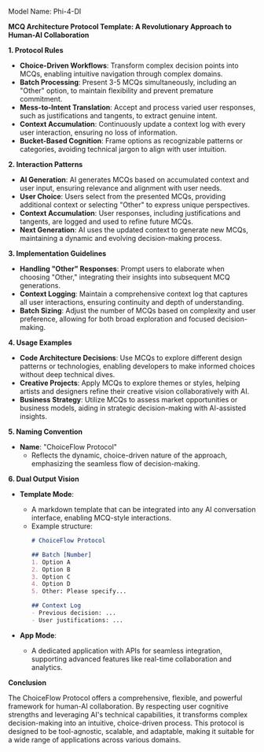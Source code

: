Model Name: Phi-4-DI

**MCQ Architecture Protocol Template: A Revolutionary Approach to Human-AI Collaboration**

**1. Protocol Rules**

- **Choice-Driven Workflows**: Transform complex decision points into MCQs, enabling intuitive navigation through complex domains.
- **Batch Processing**: Present 3-5 MCQs simultaneously, including an "Other" option, to maintain flexibility and prevent premature commitment.
- **Mess-to-Intent Translation**: Accept and process varied user responses, such as justifications and tangents, to extract genuine intent.
- **Context Accumulation**: Continuously update a context log with every user interaction, ensuring no loss of information.
- **Bucket-Based Cognition**: Frame options as recognizable patterns or categories, avoiding technical jargon to align with user intuition.

**2. Interaction Patterns**

- **AI Generation**: AI generates MCQs based on accumulated context and user input, ensuring relevance and alignment with user needs.
- **User Choice**: Users select from the presented MCQs, providing additional context or selecting "Other" to express unique perspectives.
- **Context Accumulation**: User responses, including justifications and tangents, are logged and used to refine future MCQs.
- **Next Generation**: AI uses the updated context to generate new MCQs, maintaining a dynamic and evolving decision-making process.

**3. Implementation Guidelines**

- **Handling "Other" Responses**: Prompt users to elaborate when choosing "Other," integrating their insights into subsequent MCQ generations.
- **Context Logging**: Maintain a comprehensive context log that captures all user interactions, ensuring continuity and depth of understanding.
- **Batch Sizing**: Adjust the number of MCQs based on complexity and user preference, allowing for both broad exploration and focused decision-making.

**4. Usage Examples**

- **Code Architecture Decisions**: Use MCQs to explore different design patterns or technologies, enabling developers to make informed choices without deep technical dives.
- **Creative Projects**: Apply MCQs to explore themes or styles, helping artists and designers refine their creative vision collaboratively with AI.
- **Business Strategy**: Utilize MCQs to assess market opportunities or business models, aiding in strategic decision-making with AI-assisted insights.

**5. Naming Convention**

- **Name**: "ChoiceFlow Protocol"
  - Reflects the dynamic, choice-driven nature of the approach, emphasizing the seamless flow of decision-making.

**6. Dual Output Vision**

- **Template Mode**: 
  - A markdown template that can be integrated into any AI conversation interface, enabling MCQ-style interactions.
  - Example structure:
    ```markdown
    # ChoiceFlow Protocol

    ## Batch [Number]
    1. Option A
    2. Option B
    3. Option C
    4. Option D
    5. Other: Please specify...

    ## Context Log
    - Previous decision: ...
    - User justifications: ...
    ```

- **App Mode**:
  - A dedicated application with APIs for seamless integration, supporting advanced features like real-time collaboration and analytics.

**Conclusion**

The ChoiceFlow Protocol offers a comprehensive, flexible, and powerful framework for human-AI collaboration. By respecting user cognitive strengths and leveraging AI's technical capabilities, it transforms complex decision-making into an intuitive, choice-driven process. This protocol is designed to be tool-agnostic, scalable, and adaptable, making it suitable for a wide range of applications across various domains.

